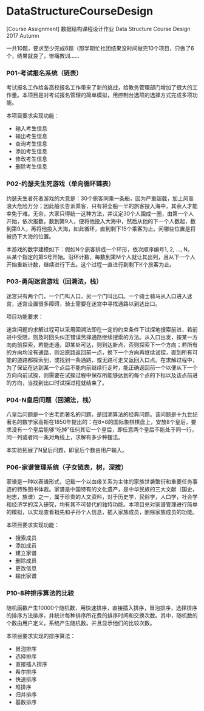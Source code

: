# DataStructureCourseDesign
[Course Assignment] 数据结构课程设计作业 Data Structure Course Design 2017 Autumn

一共10题，要求至少完成6题（那学期忙社团结果没时间做完10个项目，只做了6个，结果就良了，惨痛教训……

### P01-考试报名系统（链表）

考试报名工作给各高校报名工作带来了新的挑战，给教务管理部门增加了很大的工作量。本项目是对考试报名管理的简单模拟，用控制台选项的选择方式完成多项功能。

本项目要求实现功能：

- 输入考生信息
- 输出考生信息
- 查询考生信息
- 添加考生信息
- 修改考生信息
- 删除考生信息

### P02-约瑟夫生死游戏（单向循环链表）

约瑟夫生者死者游戏的大意是：30个旅客同乘一条船，因为严重超载，加上风高浪大危险万分；因此船长告诉乘客，只有将全船一半的旅客投入海中，其余人才能幸免于难。无奈，大家只得统一这种方法，并议定30个人围成一圈，由第一个人开始，依次报数，数到第9人，便将他投入大海中，然后从他的下一个人数起，数到第9人，再将他投入大海，如此循环，直到剩下15个乘客为止。问哪些位置是将被扔下大海的位置。

本游戏的数学建模如下：假如N个旅客排成一个环形，依次顺序编号1, 2, …, N。从某个指定的第S号开始。沿环计数，每数到第M个人就让其出列，且从下一个人开始重新计数，继续进行下去。这个过程一直进行到剩下K个旅客为止。

### P03-勇闯迷宫游戏（回溯法，栈）

迷宫只有两个门，一个门叫入口，另一个门叫出口。一个骑士骑马从入口进入迷宫，迷宫设置很多障碍，骑士需要在迷宫中寻找通路以到达出口。

项目功能要求：

迷宫问题的求解过程可以采用回溯法即在一定的约束条件下试探地搜索前进，若前进中受阻，则及时回头纠正错误另择通路继续搜索的方法。从入口出发，按某一方向向前探索，若能走通，即某处可达，则到达新点，否则探索下一个方向；若所有的方向均没有通路，则沿原路返回前一点，换下一个方向再继续试探，直到所有可能的道路都探索到，或找到一条通路，或无路可走又返回入口点。在求解过程中，为了保证在达到某一个点后不能向前继续行走时，能正确返回前一个以便从下一个方向向前试探，则需要在试探过程中保存所能够达到的每个点的下标以及该点前进的方向，当找到出口时试探过程就结束了。

### P04-N皇后问题（回溯法，栈）

八皇后问题是一个古老而著名的问题，是回溯算法的经典问题。该问题是十九世纪著名的数学家高斯在1850年提出的：在8*8的国际象棋棋盘上，安放8个皇后，要求没有一个皇后能够“吃掉”任何其它一个皇后，即任意两个皇后不能处于同一行，同一列或者同一条对角线上，求解有多少种摆法。

本实验拓展了N皇后问题，即皇后个数由用户输入。

### P06-家谱管理系统（子女链表，树，深搜）

家谱是一种以表谱形式，记载一个以血缘关系为主体的家族世袭繁衍和重要任务事迹的特殊图书体裁。家谱是中国特有的文化遗产，是中华民族的三大文献（国史，地志，族谱）之一，属于珍贵的人文资料，对于历史学，民俗学，人口学，社会学和经济学的深入研究，均有其不可替代的独特功能。本项目兑对家谱管理进行简单的模拟，以实现查看祖先和子孙个人信息，插入家族成员，删除家族成员的功能。 

本项目要求实现功能：

- 搜索成员
- 添加成员
- 建立家谱
- 删除成员
- 更改信息
- 输出家谱

### P10-8种排序算法的比较

随机函数产生10000个随机数，用快速排序，直接插入排序，冒泡排序，选择排序的排序方法排序，并统计每种排序所花费的排序时间和交换次数。其中，随机数的个数由用户定义，系统产生随机数。并且显示他们的比较次数。

本项目要求实现的排序算法：

- 冒泡排序
- 选择排序
- 直接插入排序
- 希尔排序
- 快速排序
- 堆排序
- 归并排序
- 基数排序

